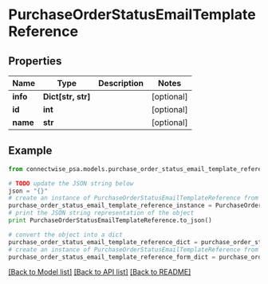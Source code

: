 # PurchaseOrderStatusEmailTemplateReference


## Properties
Name | Type | Description | Notes
------------ | ------------- | ------------- | -------------
**info** | **Dict[str, str]** |  | [optional] 
**id** | **int** |  | [optional] 
**name** | **str** |  | [optional] 

## Example

```python
from connectwise_psa.models.purchase_order_status_email_template_reference import PurchaseOrderStatusEmailTemplateReference

# TODO update the JSON string below
json = "{}"
# create an instance of PurchaseOrderStatusEmailTemplateReference from a JSON string
purchase_order_status_email_template_reference_instance = PurchaseOrderStatusEmailTemplateReference.from_json(json)
# print the JSON string representation of the object
print PurchaseOrderStatusEmailTemplateReference.to_json()

# convert the object into a dict
purchase_order_status_email_template_reference_dict = purchase_order_status_email_template_reference_instance.to_dict()
# create an instance of PurchaseOrderStatusEmailTemplateReference from a dict
purchase_order_status_email_template_reference_form_dict = purchase_order_status_email_template_reference.from_dict(purchase_order_status_email_template_reference_dict)
```
[[Back to Model list]](../README.md#documentation-for-models) [[Back to API list]](../README.md#documentation-for-api-endpoints) [[Back to README]](../README.md)



